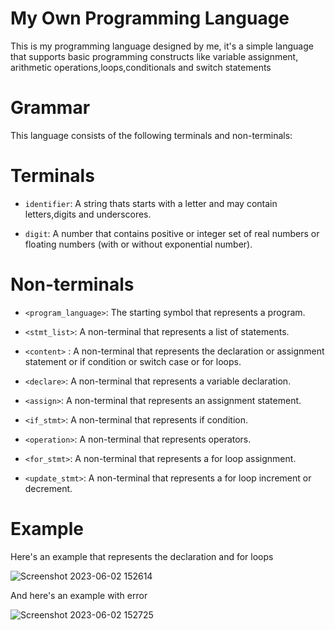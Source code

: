 # My Own Programming Language
This is my programming language designed by me, it's a simple language that supports basic programming constructs like variable assignment, arithmetic operations,loops,conditionals and switch statements

# Grammar
This language consists of the following terminals and non-terminals:

# Terminals
* `identifier`: A string thats starts with a letter and may contain letters,digits and underscores.

* `digit`: A number that contains positive or integer set of real numbers or floating numbers (with or without exponential number).

# Non-terminals
* `<program_language>`: The starting symbol that represents a program.

* `<stmt_list>`: A non-terminal that represents a list of statements.

* `<content>` : A non-terminal that represents the declaration or assignment statement or if condition or switch case or for loops. 
	
	
* `<declare>`: A non-terminal that represents a variable declaration.
	
* `<assign>`: A non-terminal that represents an assignment statement.
	
	
* `<if_stmt>`: A non-terminal that represents if condition.	
	
* `<operation>`: A non-terminal that represents operators.
	
* `<for_stmt>`: A non-terminal that represents a for loop assignment.
	
* `<update_stmt>`: A non-terminal that represents a for loop increment or decrement.

# Example

Here's an example that represents the declaration and for loops 

![Screenshot 2023-06-02 152614](https://github.com/Nadineislam/MyOwnProgrammingLanguage/assets/96357226/24469bb8-6a49-4013-8645-b9296d80456b)

And here's an example with error 

![Screenshot 2023-06-02 152725](https://github.com/Nadineislam/MyOwnProgrammingLanguage/assets/96357226/4d6e51bf-9c54-4284-978b-077e54061877)





	

